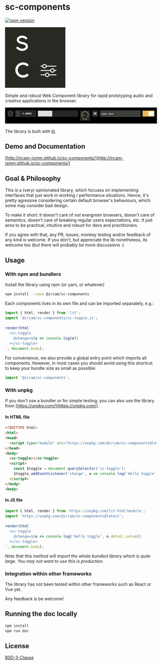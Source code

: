 # sc-components

[![npm version](https://badge.fury.io/js/@ircam%2Fsc-components.svg)](https://badge.fury.io/js/@ircam%2Fsc-components)

![sc-components logo](./docs/assets/logo-200x200.png)

Simple and robust Web Component library for rapid prototyping audio and creative applications in the browser. 

![banner](./docs/assets/banner.png)

The library is built with [lit](https://lit.dev/).

## Demo and Documentation

[http://ircam-ismm.github.io/sc-components/](http://ircam-ismm.github.io/sc-components/)

## Goal & Philosophy

This is a (very) opinionated library, which focuses on implementing interfaces that just work in working / performance situations. Hence, it's pretty agressive considering certain default browser's behaviours, which some may consider bad design. 

To make it short: it doesn't care of _not_ evergreen browsers, doesn't care of semantics, doesn't care of breaking regular users expectations, etc. It just aims to be practical, intuitive and robust for devs and practitioners. 

If you agree with that, any PR, issues, monkey testing and/or feedback of any kind is welcome. If you don't, but appreciate the lib nonetheless, its welcome too (but there will probably be more discussions :)

## Usage

### With npm and bundlers

Install the library using npm (or yarn, or whatever)

```sh
npm install --save @ircam/sc-components
```

Each components lives in its own file and can be imported separately, e.g.:

```js
import { html, render } from 'lit';
import '@ircam/sc-components/sc-toggle.js';

render(html`
  <sc-toggle
    @change=${e => console.log(e)}
  ></sc-toggle>
`, document.body);
```

For convenience, we also provide a global entry point which imports all components. However, in most cases you should avoid using this shortcut to keep your bundle size as small as possible:

```js
import '@ircam/sc-components';
```

### With unpkg

If you don't use a bundler or for simple testing, you can also use the library from [https://unpkg.com/](https://unpkg.com/).

#### In HTML file

```html
<!DOCTYPE html>
<html>
<head>
  <script type="module" src="https://unpkg.com/@ircam/sc-components@latest"></script>
</head>
<body>
  <sc-toggle></sc-toggle>
  <script>
    const $toggle = document.querySelector('sc-toggle');
    $toggle.addEventListener('change', e => console.log('Hello toggle', e.detail.value));
  </script>
</body>
<body>
```

#### In JS file

```js
import { html, render } from 'https://unpkg.com/lit-html?module';
import 'https://unpkg.com/@ircam/sc-components@latest';

render(html`
  <sc-toggle
    @change=${e => console.log('Hello toggle', e.detail.value)}
  ></sc-toggle>
`, document.body);
```

_Note that this method will import the whole bundled library which is quite large. You may not want to use this is production._

### Integration within other frameworks

The library has not been tested within other frameworks such as React or Vue yet.

Any feedback is be welcome!

## Running the doc locally

```js
npm install
npm run doc
```

<!--
  todos
## Theming and styling

### Global CSS variables

### Styling components

## The sc-* ecosystem

## Contributing

## Credits
-->

## License

[BSD-3-Clause](./LICENSE)
